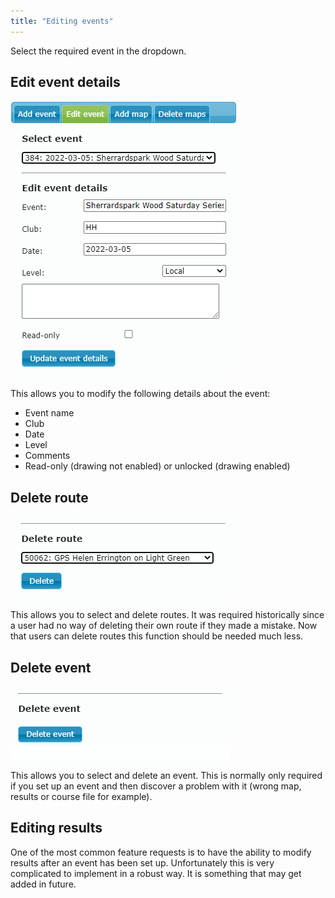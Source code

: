 ```yaml
---
title: "Editing events"
---
```


Select the required event in the dropdown.

## Edit event details

![Edit tab](../img/edit-tab.png)

This allows you to modify the following details about the event:

- Event name
- Club
- Date
- Level
- Comments
- Read-only (drawing not enabled) or unlocked (drawing enabled)

## Delete route

![Delete route](../img/delete-route.png)

This allows you to select and delete routes. It was required historically since a user had no way of deleting their own route if they made a mistake. Now that users can delete routes this function should be needed much less.

## Delete event

![Delete event](../img/delete-event.png)

This allows you to select and delete an event. This is normally only required if you set up an event and then discover a problem with it (wrong map, results or course file for example).

## Editing results

One of the most common feature requests is to have the ability to modify results after an event has been set up. Unfortunately this is very complicated to implement in a robust way. It is something that may get added in future.
